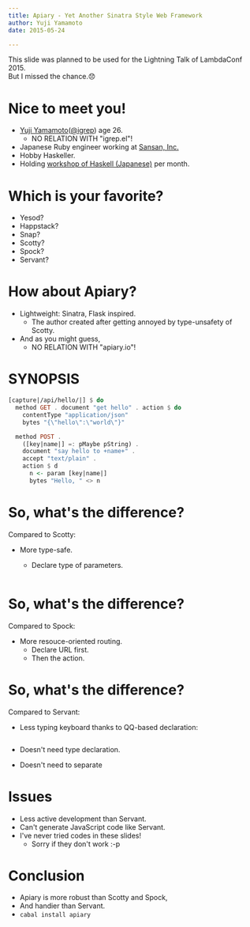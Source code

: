 ```yaml
---
title: Apiary - Yet Another Sinatra Style Web Framework
author: Yuji Yamamoto
date: 2015-05-24

---
```


This slide was planned to be used for the Lightning Talk of LambdaConf 2015.  
But I missed the chance.😞

# Nice to meet you!

- [Yuji Yamamoto](https://plus.google.com/u/0/+YujiYamamoto_igrep/about)([\@igrep](https://twitter.com/igrep)) age 26.
    - NO RELATION WITH "igrep.el"!
- Japanese Ruby engineer working at [Sansan, Inc.](http://www.corp-sansan.com/)
- Hobby Haskeller.
- Holding [workshop of Haskell (Japanese)](http://connpass.com/series/754/) per month.

# Which is your favorite?

- Yesod?
- Happstack?
- Snap?
- Scotty?
- Spock?
- Servant?

# How about Apiary?

- Lightweight: Sinatra, Flask inspired.
    - The author created after getting annoyed by type-unsafety of Scotty.
- And as you might guess,
    - NO RELATION WITH "apiary.io"!

# SYNOPSIS

```haskell
[capture|/api/hello/|] $ do
  method GET . document "get hello" . action $ do
    contentType "application/json"
    bytes "{\"hello\":\"world\"}"

  method POST .
    ([key|name|] =: pMaybe pString) .
    document "say hello to +name+" .
    accept "text/plain" .
    action $ d 
      n <- param [key|name|]
      bytes "Hello, " <> n
```

# So, what's the difference?

Compared to Scotty:

- More type-safe.
    - Declare type of parameters.

    ```haskell
    ```

# So, what's the difference?

Compared to Spock:

- More resouce-oriented routing.
    - Declare URL first.
    - Then the action.

# So, what's the difference?

Compared to Servant:

- Less typing keyboard thanks to QQ-based declaration:

    ```haskell
    ```
- Doesn't need type declaration.
- Doesn't need to separate 

# Issues

- Less active development than Servant.
- Can't generate JavaScript code like Servant.
- I've never tried codes in these slides!
    - Sorry if they don't work :-p

# Conclusion

- Apiary is more robust than Scotty and Spock,
- And handier than Servant.
- `cabal install apiary`
